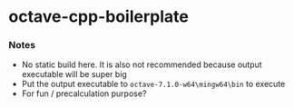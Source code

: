 octave-cpp-boilerplate
======================
### Notes
- No static build here. It is also not recommended because output executable will be super big
- Put the output executable to `octave-7.1.0-w64\mingw64\bin` to execute
- For fun / precalculation purpose?